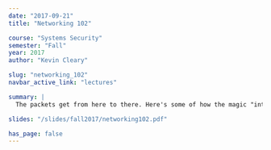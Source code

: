 ```yaml
---
date: "2017-09-21"
title: "Networking 102"

course: "Systems Security"
semester: "Fall"
year: 2017
author: "Kevin Cleary"

slug: "networking_102"
navbar_active_link: "lectures"

summary: |
  The packets get from here to there. Here's some of how the magic "internet" works.

slides: "/slides/fall2017/networking102.pdf"

has_page: false
---
```

